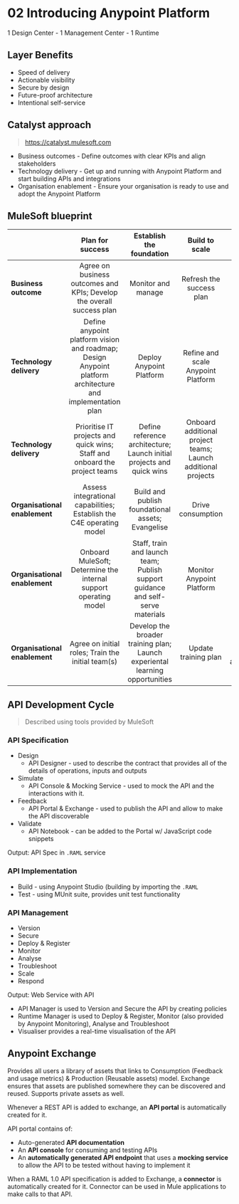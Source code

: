 # 02 Introducing Anypoint Platform

1 Design Center - 1 Management Center - 1 Runtime

## Layer Benefits

* Speed of delivery
* Actionable visibility
* Secure by design
* Future-proof architecture
* Intentional self-service

## Catalyst approach

> https://catalyst.mulesoft.com

* Business outcomes - Define outcomes with clear KPIs and align stakeholders
* Technology delivery - Get up and running with Anypoint Platform and start building APIs and integrations
* Organisation enablement - Ensure your organisation is ready to use and adopt the Anypoint Platform

## MuleSoft blueprint

|       | **Plan for success** | **Establish the foundation** | **Build to scale** | **Measure impact** |
| :---- | :----: | :----: | :----: | :----: |
| **Business outcome** | Agree on business outcomes and KPIs; Develop the overall success plan | Monitor and manage | Refresh the success plan | Measure business outcomes |
| **Technology delivery** | Define anypoint platform vision and roadmap; Design Anypoint platform architecture and implementation plan | Deploy Anypoint Platform | Refine and scale Anypoint Platform | Measure Anypoint platform KPIs |
| **Technology delivery** | Prioritise IT projects and quick wins; Staff and onboard the project teams | Define reference architecture; Launch initial projects and quick wins | Onboard additional project teams; Launch additional projects | Measure project KPIs |
| **Organisational enablement** | Assess integrational capabilities; Establish the C4E operating model | Build and publish foundational assets; Evangelise | Drive consumption | Measure C4E KPIs |
| **Organisational enablement** | Onboard MuleSoft; Determine the internal support operating model | Staff, train and launch team; Publish support guidance and self-serve materials | Monitor Anypoint Platform | Measure support KPIs |
| **Organisational enablement** | Agree on initial roles; Train the initial team(s) | Develop the broader training plan; Launch experiental learning opportunities | Update training plan | Conduct skills assessment |

## API Development Cycle

> Described using tools provided by MuleSoft

### API Specification

* Design
    * API Designer - used to describe the contract that provides all of the details of operations, inputs and outputs
* Simulate
    * API Console & Mocking Service - used to mock the API and the interactions with it. 
* Feedback
    * API Portal & Exchange - used to publish the API and allow to make the API discoverable
* Validate
    * API Notebook - can be added to the Portal w/ JavaScript code snippets

Output: API Spec in `.RAML` service

### API Implementation

* Build - using Anypoint Studio (building by importing the `.RAML`
* Test - using MUnit suite, provides unit test functionality

### API Management

* Version
* Secure
* Deploy & Register
* Monitor
* Analyse
* Troubleshoot
* Scale
* Respond

Output: Web Service with API

* API Manager is used to Version and Secure the API by creating policies
* Runtime Manager is used to Deploy & Register, Monitor (also provided by Anypoint Monitoring), Analyse and Troubleshoot
* Visualiser provides a real-time visualisation of the API

## Anypoint Exchange

Provides all users a library of assets that links to Consumption (Feedback and usage metrics) & Production (Reusable assets) model. Exchange ensures that assets are published somewhere they can be discovered and reused.
Supports private assets as well.

Whenever a REST API is added to exchange, an **API portal** is automatically created for it.

API portal contains of:

* Auto-generated **API documentation**
* An **API console** for consuming and testing APIs
* An **automatically generated API endpoint** that uses a **mocking service** to allow the API to be tested without having to implement it

When a RAML 1.0 API specification is added to Exchange, a **connector** is automatically created for it. Connector can be used in Mule applications to make calls to that API.
